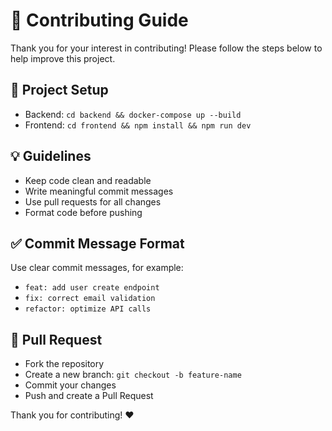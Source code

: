 # 🤝 Contributing Guide

Thank you for your interest in contributing! Please follow the steps below to help improve this project.

## 📁 Project Setup

- Backend: `cd backend && docker-compose up --build`
- Frontend: `cd frontend && npm install && npm run dev`

## 💡 Guidelines

- Keep code clean and readable
- Write meaningful commit messages
- Use pull requests for all changes
- Format code before pushing

## ✅ Commit Message Format

Use clear commit messages, for example:

- `feat: add user create endpoint`
- `fix: correct email validation`
- `refactor: optimize API calls`

## 🚀 Pull Request

- Fork the repository
- Create a new branch: `git checkout -b feature-name`
- Commit your changes
- Push and create a Pull Request

Thank you for contributing! ❤️
